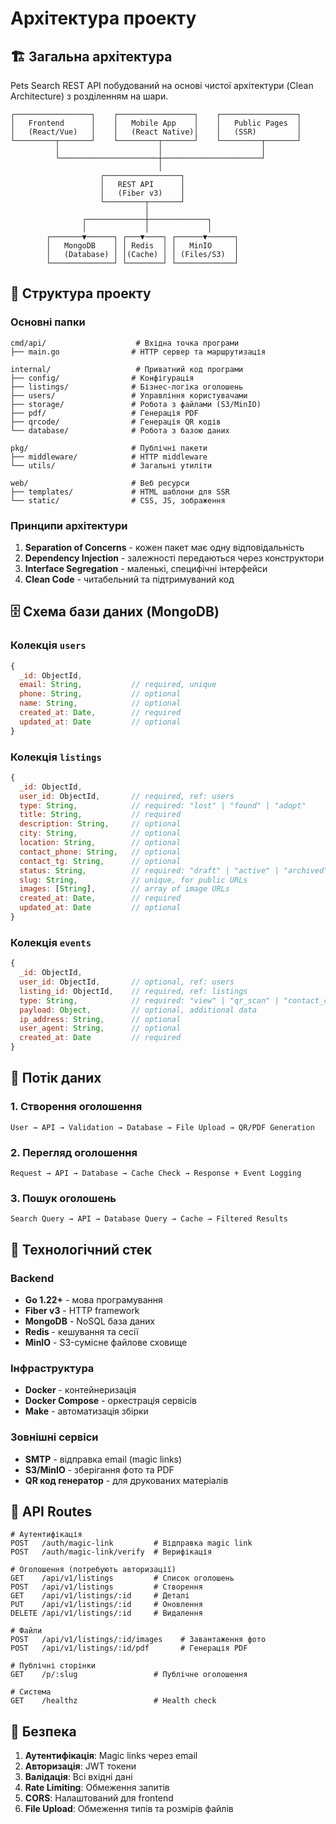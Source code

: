 # Архітектура проекту

## 🏗️ Загальна архітектура

Pets Search REST API побудований на основі чистої архітектури (Clean Architecture) з розділенням на шари.

```
┌─────────────────┐    ┌─────────────────┐    ┌─────────────────┐
│   Frontend      │    │   Mobile App    │    │   Public Pages  │
│   (React/Vue)   │    │   (React Native)│    │   (SSR)         │
└─────────┬───────┘    └─────────┬───────┘    └─────────┬───────┘
          │                      │                      │
          └──────────────────────┼──────────────────────┘
                                 │
                    ┌─────────────────┐
                    │   REST API      │
                    │   (Fiber v3)    │
                    └─────────┬───────┘
                              │
                ┌─────────────┼─────────────┐
                │             │             │
        ┌───────▼──────┐ ┌───▼────┐ ┌──────▼──────┐
        │   MongoDB    │ │ Redis  │ │   MinIO     │
        │   (Database) │ │(Cache) │ │ (Files/S3)  │
        └──────────────┘ └────────┘ └─────────────┘
```

## 📂 Структура проекту

### Основні папки

```
cmd/api/                    # Вхідна точка програми
├── main.go                # HTTP сервер та маршрутизація

internal/                   # Приватний код програми
├── config/                # Конфігурація
├── listings/              # Бізнес-логіка оголошень
├── users/                 # Управління користувачами
├── storage/               # Робота з файлами (S3/MinIO)
├── pdf/                   # Генерація PDF
├── qrcode/                # Генерація QR кодів
└── database/              # Робота з базою даних

pkg/                       # Публічні пакети
├── middleware/            # HTTP middleware
└── utils/                 # Загальні утиліти

web/                       # Веб ресурси
├── templates/             # HTML шаблони для SSR
└── static/                # CSS, JS, зображення
```

### Принципи архітектури

1. **Separation of Concerns** - кожен пакет має одну відповідальність
2. **Dependency Injection** - залежності передаються через конструктори
3. **Interface Segregation** - маленькі, специфічні інтерфейси
4. **Clean Code** - читабельний та підтримуваний код

## 🗄️ Схема бази даних (MongoDB)

### Колекція `users`
```javascript
{
  _id: ObjectId,
  email: String,           // required, unique
  phone: String,           // optional
  name: String,            // optional
  created_at: Date,        // required
  updated_at: Date         // optional
}
```

### Колекція `listings`
```javascript
{
  _id: ObjectId,
  user_id: ObjectId,       // required, ref: users
  type: String,            // required: "lost" | "found" | "adopt"
  title: String,           // required
  description: String,     // optional
  city: String,            // optional
  location: String,        // optional
  contact_phone: String,   // optional
  contact_tg: String,      // optional
  status: String,          // required: "draft" | "active" | "archived"
  slug: String,            // unique, for public URLs
  images: [String],        // array of image URLs
  created_at: Date,        // required
  updated_at: Date         // optional
}
```

### Колекція `events`
```javascript
{
  _id: ObjectId,
  user_id: ObjectId,       // optional, ref: users
  listing_id: ObjectId,    // required, ref: listings
  type: String,            // required: "view" | "qr_scan" | "contact_click"
  payload: Object,         // optional, additional data
  ip_address: String,      // optional
  user_agent: String,      // optional
  created_at: Date         // required
}
```

## 🔄 Потік даних

### 1. Створення оголошення
```
User → API → Validation → Database → File Upload → QR/PDF Generation
```

### 2. Перегляд оголошення
```
Request → API → Database → Cache Check → Response + Event Logging
```

### 3. Пошук оголошень
```
Search Query → API → Database Query → Cache → Filtered Results
```

## 🔧 Технологічний стек

### Backend
- **Go 1.22+** - мова програмування
- **Fiber v3** - HTTP framework
- **MongoDB** - NoSQL база даних
- **Redis** - кешування та сесії
- **MinIO** - S3-сумісне файлове сховище

### Інфраструктура
- **Docker** - контейнеризація
- **Docker Compose** - оркестрація сервісів
- **Make** - автоматизація збірки

### Зовнішні сервіси
- **SMTP** - відправка email (magic links)
- **S3/MinIO** - зберігання фото та PDF
- **QR код генератор** - для друкованих матеріалів

## 🚦 API Routes

```
# Аутентифікація
POST   /auth/magic-link         # Відправка magic link
POST   /auth/magic-link/verify  # Верифікація

# Оголошення (потребують авторизації)
GET    /api/v1/listings         # Список оголошень
POST   /api/v1/listings         # Створення
GET    /api/v1/listings/:id     # Деталі
PUT    /api/v1/listings/:id     # Оновлення
DELETE /api/v1/listings/:id     # Видалення

# Файли
POST   /api/v1/listings/:id/images    # Завантаження фото
POST   /api/v1/listings/:id/pdf       # Генерація PDF

# Публічні сторінки
GET    /p/:slug                 # Публічне оголошення

# Система
GET    /healthz                 # Health check
```

## 🔐 Безпека

1. **Аутентифікація**: Magic links через email
2. **Авторизація**: JWT токени
3. **Валідація**: Всі вхідні дані
4. **Rate Limiting**: Обмеження запитів
5. **CORS**: Налаштований для frontend
6. **File Upload**: Обмеження типів та розмірів файлів
